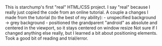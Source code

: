 This is starchump's first "real" HTML/CSS project.
I say "real" because I really just copied the code from an online tutorial.
A couple a changes I made from the tutorial (to the best of my ability):
    - unspecified background -> grey background
    - positioned the grandparent "android" as absolute and centered
        in the viewport, so it stays centered on window resize
Not sure if I changed anything else really, but I learned a bit about
positioning elements. Took a good bit of reading and trial/error.
